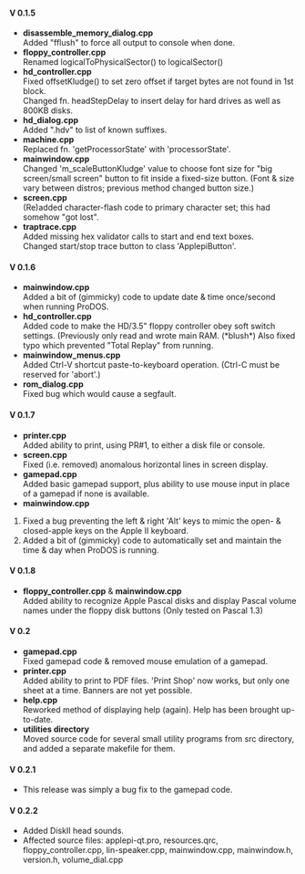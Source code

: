 
#### V 0.1.5   
- **disassemble\_memory_dialog.cpp**  
Added "fflush" to force all output to console when done.   
- **floppy_controller.cpp**  
Renamed logicalToPhysicalSector() to logicalSector()   
- **hd_controller.cpp**   
Fixed offsetKludge() to set zero offset if target bytes are not found in 1st block.   
Changed fn. headStepDelay to insert delay for hard drives as well as 800KB disks.
- **hd_dialog.cpp**  
Added ".hdv" to list of known suffixes.   
- **machine.cpp**   
Replaced fn. 'getProcessorState' with 'processorState'.  
- **mainwindow.cpp**    
Changed 'm_scaleButtonKludge' value to choose font size for "big screen/small screen" button to fit inside a fixed-size button.  (Font & size vary between distros; previous method changed button size.)
- **screen.cpp**   
(Re)added character-flash code to primary character set; this had somehow "got lost".
- **traptrace.cpp**   
Added missing hex validator calls to start and end text boxes.   
Changed start/stop trace button to class 'ApplepiButton'.

#### V 0.1.6
- **mainwindow.cpp**  
 Added a bit of (gimmicky) code to update date & time once/second when running ProDOS.
- **hd_controller.cpp**   
Added code to make the HD/3.5" floppy controller obey soft switch settings. (Previously only read and wrote main RAM. (\*blush\*)  Also fixed typo which prevented "Total Replay" from running.
- **mainwindow_menus.cpp**   
Added Ctrl-V shortcut paste-to-keyboard operation. (Ctrl-C must be reserved for 'abort'.)
- **rom_dialog.cpp**   
Fixed bug which would cause a segfault.

#### V 0.1.7
- **printer.cpp**  
Added ability to print, using PR#1, to either a disk file or console.
- **screen.cpp**  
Fixed (i.e. removed) anomalous horizontal lines in screen display.
- **gamepad.cpp**  
Added basic gamepad support, plus ability to use mouse input in place of a gamepad if none is available.
- **mainwindow.cpp**  
1) Fixed a bug preventing the left & right 'Alt' keys to mimic the open- & closed-apple keys on the Apple II keyboard.  
2) Added a bit of (gimmicky) code to automatically set and maintain the time & day when ProDOS is running.

#### V 0.1.8
- **floppy_controller.cpp** & **mainwindow.cpp**  
Added ability to recognize Apple Pascal disks and display Pascal volume names under the floppy disk buttons (Only tested on Pascal 1.3)

#### V 0.2
- **gamepad.cpp**  
Fixed gamepad code & removed mouse emulation of a gamepad.
- **printer.cpp**  
Added ability to print to PDF files.  'Print Shop' now works, but only one sheet at a time.  Banners are not yet possible.
- **help.cpp**  
Reworked method of displaying help (again).  Help has been brought up-to-date.
- **utilities directory**  
Moved source code for several small utility programs from src directory, and added a separate makefile for them.

#### V 0.2.1
- This release was simply a bug fix to the gamepad code.

#### V 0.2.2
- Added DiskII head sounds.
- Affected source files: applepi-qt.pro, resources.qrc, floppy\_controller.cpp, lin-speaker.cpp, mainwindow.cpp, mainwindow.h, version.h, volume\_dial.cpp